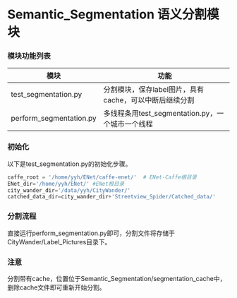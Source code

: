 # Semantic_Segmentation 语义分割模块

### 模块功能列表

| 模块                      | 功能                                 |
| ----------------------- | ---------------------------------- |
| test_segmentation.py    | 分割模块，保存label图片，具有cache，可以中断后继续分割   |
| perform_segmentation.py | 多线程条用test_segmentation.py，一个城市一个线程 |
### 初始化

以下是test_segmentation.py的初始化步骤。

```python
caffe_root = '/home/yyh/ENet/caffe-enet/'  # ENet-Caffe根目录
ENet_dir='/home/yyh/ENet/' #ENet根目录
city_wander_dir='/data/yyh/CityWander/' 
catched_data_dir=city_wander_dir+'Streetview_Spider/Catched_data/'
```


### 分割流程

直接运行perform_segmentation.py即可，分割文件将存储于CityWander/Label_Pictures目录下。

### 注意

分割带有cache，位置位于Semantic_Segmentation/segmentation_cache中，删除cache文件即可重新开始分割。




